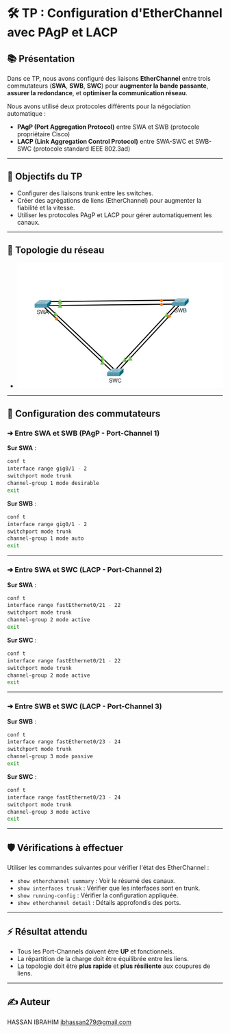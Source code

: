# 🛠️ TP : Configuration d'EtherChannel avec PAgP et LACP

## 📚 Présentation

Dans ce TP, nous avons configuré des liaisons **EtherChannel** entre trois commutateurs (**SWA**, **SWB**, **SWC**) pour **augmenter la bande passante**, **assurer la redondance**, et **optimiser la communication réseau**.

Nous avons utilisé deux protocoles différents pour la négociation automatique :
- **PAgP (Port Aggregation Protocol)** entre SWA et SWB (protocole propriétaire Cisco)
- **LACP (Link Aggregation Control Protocol)** entre SWA-SWC et SWB-SWC (protocole standard IEEE 802.3ad)

---

## 🎯 Objectifs du TP

- Configurer des liaisons trunk entre les switches.
- Créer des agrégations de liens (EtherChannel) pour augmenter la fiabilité et la vitesse.
- Utiliser les protocoles PAgP et LACP pour gérer automatiquement les canaux.

---

## 🧩 Topologie du réseau

- ![apercus du contenu](etherchannel.jpg)
---

## 🧰 Configuration des commutateurs

### ➔ Entre **SWA** et **SWB** (PAgP - Port-Channel 1)

**Sur SWA** :
```bash
conf t
interface range gig0/1 - 2
switchport mode trunk
channel-group 1 mode desirable
exit
```

**Sur SWB** :
```bash
conf t
interface range gig0/1 - 2
switchport mode trunk
channel-group 1 mode auto
exit
```

---

### ➔ Entre **SWA** et **SWC** (LACP - Port-Channel 2)

**Sur SWA** :
```bash
conf t
interface range fastEthernet0/21 - 22
switchport mode trunk
channel-group 2 mode active
exit
```

**Sur SWC** :
```bash
conf t
interface range fastEthernet0/21 - 22
switchport mode trunk
channel-group 2 mode active
exit
```

---

### ➔ Entre **SWB** et **SWC** (LACP - Port-Channel 3)

**Sur SWB** :
```bash
conf t
interface range fastEthernet0/23 - 24
switchport mode trunk
channel-group 3 mode passive
exit
```

**Sur SWC** :
```bash
conf t
interface range fastEthernet0/23 - 24
switchport mode trunk
channel-group 3 mode active
exit
```

---

## 🛡️ Vérifications à effectuer

Utiliser les commandes suivantes pour vérifier l'état des EtherChannel :

- `show etherchannel summary` : Voir le résumé des canaux.
- `show interfaces trunk` : Vérifier que les interfaces sont en trunk.
- `show running-config` : Vérifier la configuration appliquée.
- `show etherchannel detail` : Détails approfondis des ports.

---

## ⚡ Résultat attendu

- Tous les Port-Channels doivent être **UP** et fonctionnels.
- La répartition de la charge doit être équilibrée entre les liens.
- La topologie doit être **plus rapide** et **plus résiliente** aux coupures de liens.

---

## ✍️ Auteur

HASSAN IBRAHIM
ibhassan279@gmail.com 




